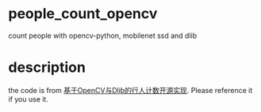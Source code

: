 # people_count_opencv
count people with opencv-python, mobilenet ssd and dlib
# description
the code is from [ 基于OpenCV与Dlib的行人计数开源实现](http://www.sohu.com/a/257373706_100279313).
Please reference it if you use it.
